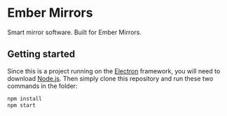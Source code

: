 # Ember Mirrors
Smart mirror software. Built for Ember Mirrors.

## Getting started
Since this is a project running on the [Electron](https://www.electronjs.org/) framework, you will need to download [Node.js](https://nodejs.org/en/download/). Then simply clone this repository and run these two commands in the folder:
```bash
npm install
npm start
```
